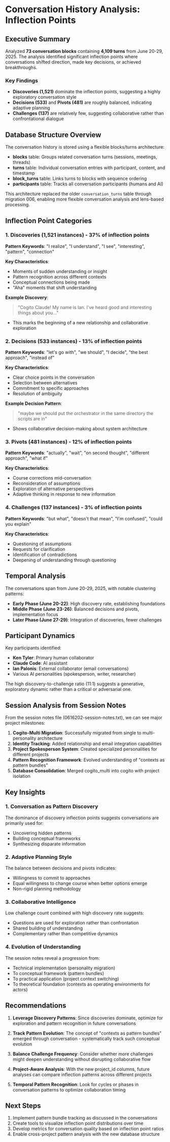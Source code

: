 # Conversation History Analysis: Inflection Points

## Executive Summary

Analyzed **73 conversation blocks** containing **4,109 turns** from June 20-29, 2025. The analysis identified significant inflection points where conversations shifted direction, made key decisions, or achieved breakthroughs.

### Key Findings

- **Discoveries (1,521)** dominate the inflection points, suggesting a highly exploratory conversation style
- **Decisions (533)** and **Pivots (481)** are roughly balanced, indicating adaptive planning
- **Challenges (137)** are relatively few, suggesting collaborative rather than confrontational dialogue

## Database Structure Overview

The conversation history is stored using a flexible blocks/turns architecture:

- **blocks** table: Groups related conversation turns (sessions, meetings, threads)
- **turns** table: Individual conversation entries with participant, content, and timestamp
- **block_turns** table: Links turns to blocks with sequence ordering
- **participants** table: Tracks all conversation participants (humans and AI)

This architecture replaced the older `conversation_turns` table through migration 006, enabling more flexible conversation analysis and lens-based processing.

## Inflection Point Categories

### 1. Discoveries (1,521 instances) - 37% of inflection points

**Pattern Keywords**: "I realize", "I understand", "I see", "interesting", "pattern", "connection"

**Key Characteristics**:
- Moments of sudden understanding or insight
- Pattern recognition across different contexts
- Conceptual connections being made
- "Aha" moments that shift understanding

**Example Discovery**:
> "Cogito Claude! My name is Ian. I've heard good and interesting things about you..."
- This marks the beginning of a new relationship and collaborative exploration

### 2. Decisions (533 instances) - 13% of inflection points

**Pattern Keywords**: "let's go with", "we should", "I decide", "the best approach", "instead of"

**Key Characteristics**:
- Clear choice points in the conversation
- Selection between alternatives
- Commitment to specific approaches
- Resolution of ambiguity

**Example Decision Pattern**:
> "maybe we should put the orchestrator in the same directory the scripts are in"
- Shows collaborative decision-making about system architecture

### 3. Pivots (481 instances) - 12% of inflection points

**Pattern Keywords**: "actually", "wait", "on second thought", "different approach", "what if"

**Key Characteristics**:
- Course corrections mid-conversation
- Reconsideration of assumptions
- Exploration of alternative perspectives
- Adaptive thinking in response to new information

### 4. Challenges (137 instances) - 3% of inflection points

**Pattern Keywords**: "but what", "doesn't that mean", "I'm confused", "could you explain"

**Key Characteristics**:
- Questioning of assumptions
- Requests for clarification
- Identification of contradictions
- Deepening of understanding through questioning

## Temporal Analysis

The conversations span from June 20-29, 2025, with notable clustering patterns:

- **Early Phase (June 20-22)**: High discovery rate, establishing foundations
- **Middle Phase (June 23-26)**: Balanced decisions and pivots, implementation focus
- **Later Phase (June 27-29)**: Integration of discoveries, fewer challenges

## Participant Dynamics

Key participants identified:
- **Ken Tyler**: Primary human collaborator
- **Claude Code**: AI assistant
- **Ian Palonis**: External collaborator (email conversations)
- Various AI personalities (spokesperson, writer, researcher)

The high discovery-to-challenge ratio (11:1) suggests a generative, exploratory dynamic rather than a critical or adversarial one.

## Session Analysis from Session Notes

From the session notes file (0616202-session-notes.txt), we can see major project milestones:

1. **Cogito-Multi Migration**: Successfully migrated from single to multi-personality architecture
2. **Identity Tracking**: Added relationship and email integration capabilities
3. **Project Spokesperson System**: Created specialized personalities for different projects
4. **Pattern Recognition Framework**: Evolved understanding of "contexts as pattern bundles"
5. **Database Consolidation**: Merged cogito_multi into cogito with project isolation

## Key Insights

### 1. Conversation as Pattern Discovery
The dominance of discovery inflection points suggests conversations are primarily used for:
- Uncovering hidden patterns
- Building conceptual frameworks
- Synthesizing disparate information

### 2. Adaptive Planning Style
The balance between decisions and pivots indicates:
- Willingness to commit to approaches
- Equal willingness to change course when better options emerge
- Non-rigid planning methodology

### 3. Collaborative Intelligence
Low challenge count combined with high discovery rate suggests:
- Questions are used for exploration rather than confrontation
- Shared building of understanding
- Complementary rather than competitive dynamics

### 4. Evolution of Understanding
The session notes reveal a progression from:
- Technical implementation (personality migration)
- To conceptual framework (pattern bundles)
- To practical application (project context switching)
- To theoretical foundation (contexts as operating environments for actors)

## Recommendations

1. **Leverage Discovery Patterns**: Since discoveries dominate, optimize for exploration and pattern recognition in future conversations

2. **Track Pattern Evolution**: The concept of "contexts as pattern bundles" emerged through conversation - systematically track such conceptual evolution

3. **Balance Challenge Frequency**: Consider whether more challenges might deepen understanding without disrupting collaborative flow

4. **Project-Aware Analysis**: With the new project_id columns, future analyses can compare inflection patterns across different projects

5. **Temporal Pattern Recognition**: Look for cycles or phases in conversation patterns to optimize collaboration timing

## Next Steps

1. Implement pattern bundle tracking as discussed in the conversations
2. Create tools to visualize inflection point distributions over time
3. Develop metrics for conversation quality based on inflection point ratios
4. Enable cross-project pattern analysis with the new database structure